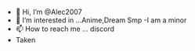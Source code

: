 - 👋 Hi, I’m @Alec2007
- 👀 I’m interested in ...Anime,Dream Smp
-I am a minor
- 📫 How to reach me ... discord
- Taken 
